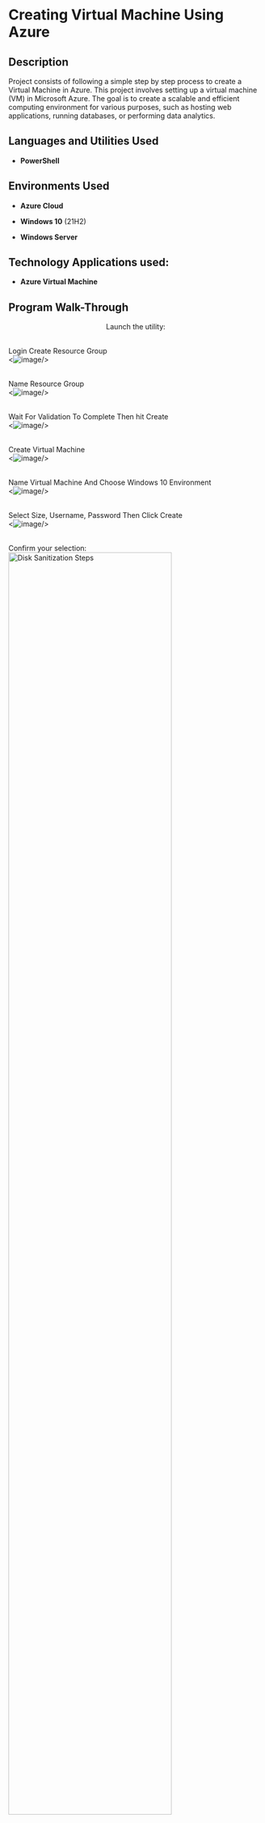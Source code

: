 <h1>Creating Virtual Machine Using Azure</h1>

 

<h2>Description</h2>
Project consists of following a simple step by step process to create a Virtual Machine in Azure. This project involves setting up a virtual machine (VM) in Microsoft Azure. The goal is to create a scalable and efficient computing environment for various purposes, such as hosting web applications, running databases, or performing data analytics.
<br />


<h2>Languages and Utilities Used</h2>

- <b>PowerShell</b> 


<h2>Environments Used </h2>

 - <b>Azure Cloud</b>
 
- <b>Windows 10</b> (21H2)

- <b>Windows Server</b>

<h2>Technology Applications used:</h2>

 - <b>Azure Virtual Machine</b>

<h2>Program Walk-Through</h2>
<p align="center">
Launch the utility: <br/>

 <br/>Login Create Resource Group<br/>
 <![image](https://github.com/Thomasa696/Creating-Virtual-Machine/assets/164200083/33a9dc1a-6cde-4469-9c63-47908f18b438)/>

 <br/>Name Resource Group<br/>
 <![image](https://github.com/Thomasa696/Creating-Virtual-Machine/assets/164200083/e521dc57-6a9a-442b-84f5-b8a94acdf3c1)/>

<br/>Wait For Validation To Complete Then hit Create<br/>
<![image](https://github.com/Thomasa696/Creating-Virtual-Machine/assets/164200083/9b797a66-adfa-493e-9c63-6330c1b567ea)/>

<br/>Create Virtual Machine <br/>
<![image](https://github.com/Thomasa696/Creating-Virtual-Machine/assets/164200083/99b9e56f-9934-4874-a1fb-f10fd4d32253)/>

<br/>Name Virtual Machine And Choose Windows 10 Environment<br/>
<![image](https://github.com/Thomasa696/Creating-Virtual-Machine/assets/164200083/ce4ae0f8-133f-4146-a6f0-833404aab673)/>

<br/>Select Size, Username, Password Then Click Create<br/>
<![image](https://github.com/Thomasa696/Creating-Virtual-Machine/assets/164200083/8f45c9c1-3796-4e8f-ab1f-9324f6390a14)/>

<br />
Confirm your selection:  <br/>
<img src="https://i.imgur.com/cdFHBiU.png" height="80%" width="80%" alt="Disk Sanitization Steps"/>
<br />
<br />
Wait for process to complete (may take some time):  <br/>
<img src="https://i.imgur.com/JL945Ga.png" height="80%" width="80%" alt="Disk Sanitization Steps"/>
<br />
<br />
Sanitization complete:  <br/>
<img src="https://i.imgur.com/K71yaM2.png" height="80%" width="80%" alt="Disk Sanitization Steps"/>
<br />
<br />
Observe the wiped disk:  <br/>
<img src="https://i.imgur.com/AeZkvFQ.png" height="80%" width="80%" alt="Disk Sanitization Steps"/>
</p>

<!--
 ```diff
- text in red
+ text in green
! text in orange
# text in gray
@@ text in purple (and bold)@@
```
--!>
